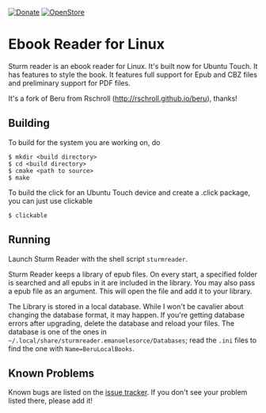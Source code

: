[![Donate](https://img.shields.io/badge/PayPal-Donate%20to%20Author-blue.svg)](https://www.paypal.me/emanuele42)
[![OpenStore](https://img.shields.io/badge/Install%20from-OpenStore-000000.svg)](https://open-store.io/app/sturmreader.emanuelesorce)

Ebook Reader for Linux
=======================
Sturm reader is an ebook reader for Linux.  It's built now for Ubuntu Touch.
It has features to style the book.
It features full support for Epub and CBZ files and preliminary support for PDF files.

It's a fork of Beru from Rschroll (http://rschroll.github.io/beru), thanks!

Building
--------
To build for the system you are working on, do
```
$ mkdir <build directory>
$ cd <build directory>
$ cmake <path to source>
$ make
```

To build the click for an Ubuntu Touch device and create a .click package, you can just use clickable
```
$ clickable
```

Running
-------
Launch Sturm Reader with the shell script `sturmreader`.

Sturm Reader keeps a library of epub files.  On every start, a specified folder
is searched and all epubs in it are included in the library.  You may
also pass a epub file as an argument.  This will open the file
and add it to your library.

The Library is stored in a local database.  While I won't be
cavalier about changing the database format, it may happen.  If
you're getting database errors after upgrading, delete the database
and reload your files.  The database is one of the ones in
`~/.local/share/sturmreader.emanuelesorce/Databases`;
read the `.ini` files to find the one with `Name=BeruLocalBooks`.


Known Problems
--------------
Known bugs are listed on the [issue tracker][1].  If you don't see
your problem listed there, please add it!

[1]: https://github.com/tronfortytwo/sturmreader/issues "Bug tracker"
